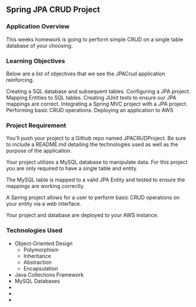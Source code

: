 ## Spring JPA CRUD Project

### Application Overview
This weeks homework is going to perform simple CRUD on a single table database of your choosing.

### Learning Objectives
Below are a list of objectives that we see the JPACrud application reinforcing.

Creating a SQL database and subsequent tables.
Configuring a JPA project.
Mapping Entities to SQL tables.
Creating JUnit tests to ensure our JPA mappings are correct.
Integrating a Spring MVC project with a JPA project.
Performing basic CRUD operations.
Deploying an application to AWS

### Project Requirement
You'll push your project to a Github repo named JPACRUDProject. Be sure to include a README.md detailing the technologies used as well as the purpose of the application.

Your project utilizes a MySQL database to manipulate data. For this project you are only required to have a single table and entity.

The MySQL table is mapped to a valid JPA Entity and tested to ensure the mappings are working correctly.

A Spring project allows for a user to perform basic CRUD operations on your entity via a web interface.

Your project and database are deployed to your AWS instance.

### Technologies Used
* Object-Oriented Design
	* Polymorphism
	* Inheritance
	* Abstraction
	* Encapsulation
* Java Collections Framework
* MySQL Databases
* 
*
*
